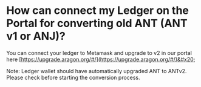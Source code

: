 # How can connect my Ledger on the Portal for converting old ANT (ANT v1 or ANJ)?

You can connect your ledger to Metamask and upgrade to v2 in our portal here [https://upgrade.aragon.org/#/](https://upgrade.aragon.org/#/)&#x20;

Note: Ledger wallet should have automatically upgraded ANT to ANTv2. Please check before starting the conversion process.
